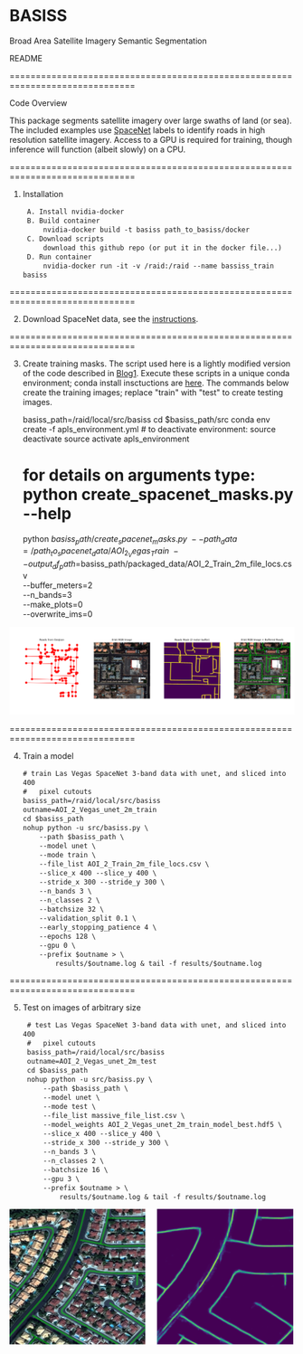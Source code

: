 # BASISS
Broad Area Satellite Imagery Semantic Segmentation

README

==============================================================================

Code Overview

This package segments satellite imagery over large swaths of land (or sea).  The included examples use [SpaceNet](https://spacenetchallenge.github.io/) labels to identify roads in high resolution satellite imagery.  Access to a GPU is required for training, though inference will function (albeit slowly) on a CPU.


==============================================================================

1. Installation

		A. Install nvidia-docker
		B. Build container
			nvidia-docker build -t basiss path_to_basiss/docker
		C. Download scripts
			download this github repo (or put it in the docker file...)
		D. Run container
			nvidia-docker run -it -v /raid:/raid --name bassiss_train basiss		


==============================================================================

2.	Download SpaceNet data, see the [instructions](https://github.com/SpaceNetChallenge/utilities/tree/master/content/download_instructions).


==============================================================================

3.	Create training masks.  The script used here is a lightly modified version of the code described in [Blog1](https://medium.com/the-downlinq/creating-training-datasets-for-the-spacenet-road-detection-and-routing-challenge-6f970d413e2f).  Execute these scripts in a unique conda environment; conda install insctuctions are [here](https://conda.io/miniconda.html). The commands below create the training images; replace "train" with "test" to create testing images.

	basiss_path=/raid/local/src/basiss
	cd $basiss_path/src
	conda env create -f apls_environment.yml   # to deactivate environment: source deactivate
	source activate apls_environment

	# for details on arguments type: python create_spacenet_masks.py --help
	python $basiss_path/create_spacenet_masks.py \
	    --path_data=/path_to_spacenet_data/AOI_2_Vegas_Train \
	    --output_df_path=$basiss_path/packaged_data/AOI_2_Train_2m_file_locs.csv \
	    --buffer_meters=2 \
	    --n_bands=3 \
	    --make_plots=0 \
	    --overwrite_ims=0

![Alt text](/example_ims/mask_img998.png?raw=true "Figure 1")


==============================================================================

4.	Train a model

		# train Las Vegas SpaceNet 3-band data with unet, and sliced into 400 
		#  	pixel cutouts
		basiss_path=/raid/local/src/basiss
		outname=AOI_2_Vegas_unet_2m_train
		cd $basiss_path
		nohup python -u src/basiss.py \
			--path $basiss_path \
			--model unet \
			--mode train \
			--file_list AOI_2_Train_2m_file_locs.csv \
			--slice_x 400 --slice_y 400 \
			--stride_x 300 --stride_y 300 \
			--n_bands 3 \
			--n_classes 2 \
			--batchsize 32 \
			--validation_split 0.1 \
			--early_stopping_patience 4 \
			--epochs 128 \
			--gpu 0 \
			--prefix $outname > \
				results/$outname.log & tail -f results/$outname.log


==============================================================================

5. Test on images of arbitrary size

		# test Las Vegas SpaceNet 3-band data with unet, and sliced into 400 
		#  	pixel cutouts
		basiss_path=/raid/local/src/basiss
		outname=AOI_2_Vegas_unet_2m_test
		cd $basiss_path
		nohup python -u src/basiss.py \
			--path $basiss_path \
			--model unet \
			--mode test \
			--file_list massive_file_list.csv \
			--model_weights AOI_2_Vegas_unet_2m_train_model_best.hdf5 \
			--slice_x 400 --slice_y 400 \
			--stride_x 300 --stride_y 300 \
			--n_bands 3 \
			--n_classes 2 \
			--batchsize 16 \
			--gpu 3 \
			--prefix $outname > \
				results/$outname.log & tail -f results/$outname.log

![Alt text](/example_ims/unet0.png?raw=true "Figure 2")

